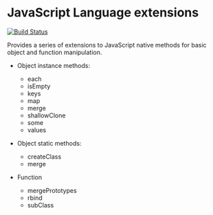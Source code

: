 JavaScript Language extensions
========

[![Build Status](https://travis-ci.org/Parcela/lang-ext.svg?branch=master)](https://travis-ci.org/Parcela/lang-ext)

Provides a series of extensions to JavaScript native methods for basic object and function manipulation.  

* Object instance methods:
	* each
	* isEmpty
	* keys
	* map
	* merge
	* shallowClone
	* some
	* values
	
* Object static methods: 
	* createClass
	* merge
	
* Function
	* mergePrototypes
	* rbind
	* subClass
